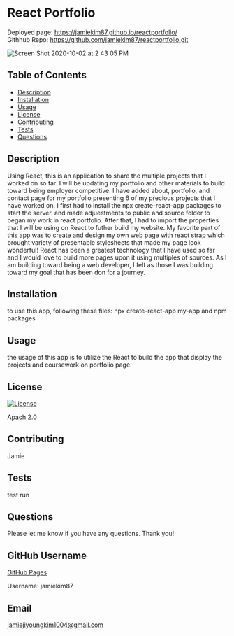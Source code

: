 # React Portfolio

Deployed page: https://jamiekim87.github.io/reactportfolio/
<br>
Githhub Repo: https://github.com/jamiekim87/reactportfolio.git

![Screen Shot 2020-10-02 at 2 43 05 PM](https://user-images.githubusercontent.com/64169844/94972897-35a1e880-04bf-11eb-8628-e03a744d6b13.png)




## Table of Contents

   - [Description](#description)
   - [Installation](#installation)
   - [Usage](#usage)
   - [License](#license)
   - [Contributing](#contributing)
   - [Tests](#tests)
   - [Questions](#questions)

 ## Description
   Using React, this is an application to share the multiple projects that I worked on so far. I will be updating my portfolio and other materials to build toward being employer competitive. I have added about, portfolio, and contact page for my portfolio presenting 6 of my precious projects that I have worked on. I first had to install the npx create-react-app packages to start the server. and made adjuestments to public and source folder to began my work in react portfolio. After that, I had to import the properties that I will be using on React to futher build my website. My favorite part of this app was to create and design my own web page with react strap which brought variety of presentable stylesheets that made my page look wonderful! React has been a greatest technology that I have used so far and I would love to build more pages upon it using multiples of sources. As I am building toward being a web developer, I felt as those I was building toward my goal that has been don for a journey. 
  
 ## Installation 
    
   to use this app, following these files: npx create-react-app my-app and npm packages

 ## Usage 
    
   the usage of this app is to utilize the React to build the app that display the projects and coursework on portfolio page.

 ## License 
 [![License](https://img.shields.io/badge/License-Apache%202.0-blue.svg)](https://opensource.org/licenses/Apache-2.0)
    
   Apach 2.0

 ## Contributing 
    
   Jamie

 ## Tests 
    
   test run
    
  ## Questions 
    
   Please let me know if you have any questions. Thank you!
    
  ## GitHub Username 
  
  [GitHub Pages](https://github.com/jamiekim87/)
  
  Username: jamiekim87
  
  ## Email 
  
  jamiejiyoungkim1004@gmail.com
  

